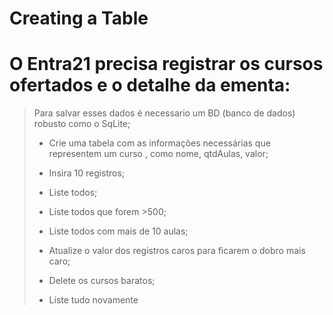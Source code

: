 # Creating a Table

# O Entra21 precisa registrar os cursos ofertados e o detalhe da ementa:

> Para salvar esses dados é necessario um BD (banco de dados) robusto como o SqLite;
>
> - Crie uma tabela com as informações necessárias que representem um curso , como nome, qtdAulas, valor;
> 
> - Insira 10 registros;
> - Liste todos;
> - Liste todos que forem >500;
> - Liste todos com mais de 10 aulas;
> - Atualize o valor dos registros caros para ficarem o dobro mais caro;
> - Delete os cursos baratos;
> - Liste tudo novamente
